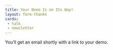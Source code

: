 ```yaml
---
title: Your Demo Is on Its Way!
layout: form-thanks
cards:
 - talk
 - newsletter
---
```

You’ll get an email shortly with a link to your demo.
